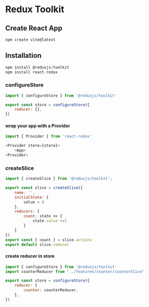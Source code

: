 # Redux Toolkit
## Create React App
```js
npm create vite@latest
```
## Installation
```js
npm install @reduxjs/toolkit
npm install react-redux
```
### configureStore
```js
import { configureStore } from '@reduxjs/toolkit'

export const store = configureStore({
    reducer: {},
})
```
#### wrap your app with a Provider
```js
import { Provider } from 'react-redux'

<Provider store={store}>
    <App>
<Provider>
```
### createSlice
```js
import { createSlice } from '@reduxjs/toolkit';

export const slice = createSlice({
    name: '',
    initialState: {
        value = 0
    },
    reducers: {
        count: state => {
            state.value +=1
        }
    }
})
export const { count } = slice.actions
export default slice.reducer
```
#### create reducer in store
```js
import { configureStore } from '@reduxjs/toolkit'
import counterReducer from "../features/counter/counterSlice"

export const store = configureStore({
    reducer: {
        counter: counterReducer,
    },
})
```